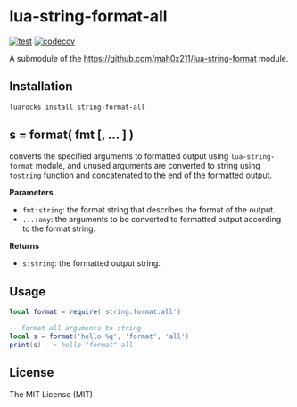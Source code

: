 # lua-string-format-all

[![test](https://github.com/mah0x211/lua-string-format-all/actions/workflows/test.yml/badge.svg)](https://github.com/mah0x211/lua-string-format-all/actions/workflows/test.yml)
[![codecov](https://codecov.io/gh/mah0x211/lua-string-format-all/branch/master/graph/badge.svg)](https://codecov.io/gh/mah0x211/lua-string-format-all)


A submodule of the https://github.com/mah0x211/lua-string-format module.

## Installation

```sh
luarocks install string-format-all
```


## s = format( fmt [, ... ] )

converts the specified arguments to formatted output using `lua-string-format` module, and unused arguments are converted to string using `tostring` function and concatenated to the end of the formatted output.

**Parameters**

- `fmt:string`: the format string that describes the format of the output.
- `...:any`: the arguments to be converted to formatted output according to the format string.

**Returns**

- `s:string`: the formatted output string.

## Usage

```lua
local format = require('string.format.all')

-- format all arguments to string
local s = format('hello %q', 'format', 'all')
print(s) --> hello "format" all
```


## License

The MIT License (MIT)
